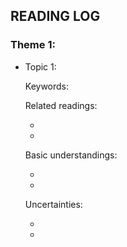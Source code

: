 ## READING LOG

### Theme 1:

+ Topic 1:

  Keywords:

  Related readings:

  +
  +

  Basic understandings:

  +
  +

  Uncertainties:

  +
  +
